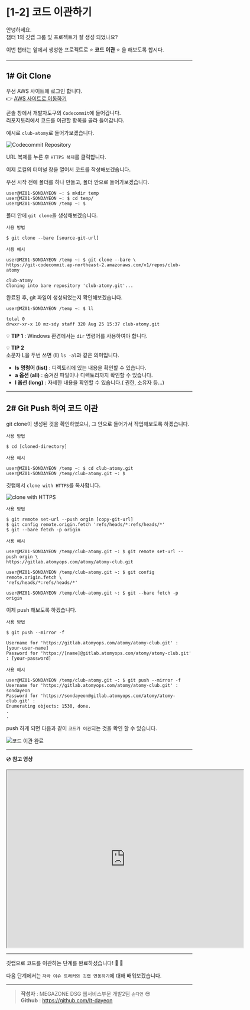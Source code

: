 # [1-2] 코드 이관하기

안녕하세요.  
챕터 1의 깃랩 그룹 및 프로젝트가 잘 생성 되었나요?

이번 챕터는 앞에서 생성한 프로젝트로 :star: **코드 이관** :star: 을 해보도록 합시다.

---

## 1# Git Clone 

우선 AWS 사이트에 로그인 합니다.    
:point_right: [AWS 사이트로 이동하기](https://aws.amazon.com/ko/)

콘솔 창에서 개발자도구의 `Codecommit`에 들어갑니다.    
리포지토리에서 코드를 이관할 항목을 골라 들어갑니다.

예시로 `club-atomy`로 들어가보겠습니다.

![Codecommit Repository](https://user-images.githubusercontent.com/54167990/65102741-041ac400-da07-11e9-818e-c64d108b6fd4.PNG)

URL 복제를 누른 후 `HTTPS 복제`를 클릭합니다.

이제 로컬의 터미널 창을 열어서 코드를 작성해보겠습니다.

우선 시작 전에 폴더를 하나 만들고, 폴더 안으로 들어가보겠습니다.

```
user@MZ01-SONDAYEON ~: $ mkdir temp
user@MZ01-SONDAYEON ~: $ cd temp/
user@MZ01-SONDAYEON /temp ~: $
```

폴더 안에 `git clone`을 생성해보겠습니다.

`사용 방법`

```
$ git clone --bare [source-git-url]
```

`사용 예시`
```
user@MZ01-SONDAYEON /temp ~: $ git clone --bare \
https://git-codecommit.ap-northeast-2.amazonaws.com/v1/repos/club-atomy

club-atomy
Cloning into bare repository 'club-atomy.git'...
```
완료된 후, git 파일이 생성되었는지 확인해보겠습니다.

```
user@MZ01-SONDAYEON /temp ~: $ ll

total 0
drwxr-xr-x 10 mz-sdy staff 320 Aug 25 15:37 club-atomy.git
```
:bulb: **TIP 1** : Windows 환경에서는 `dir` 명령어를 사용하여야 합니다.
 
:bulb: **TIP 2**      
소문자 L을 두번 쓰면 (ll) `ls -al`과 같은 의미입니다.  
- **ls 명령어 (list)** : 디렉토리에 있는 내용을 확인할 수 있습니다.   
- **a 옵션 (all)** : 숨겨진 파일이나 디렉토리까지 확인할 수 있습니다.   
- **l 옵션 (long)** : 자세한 내용을 확인할 수 있습니다.( 권한, 소유자 등...)   
 
---

## 2# Git Push 하여 코드 이관

git clone이 생성된 것을 확인하였으니, 그 안으로 들어가서 작업해보도록 하겠습니다.

`사용 방법`
```
$ cd [cloned-directory]
```
`사용 예시`
```
user@MZ01-SONDAYEON /temp ~: $ cd club-atomy.git
user@MZ01-SONDAYEON /temp/club-atomy.git ~: $
```
깃랩에서 `clone with HTTPS`를 복사합니다.

![clone with HTTPS](https://user-images.githubusercontent.com/54167990/65120624-e3fbfc80-da28-11e9-9c30-6e27d6b3b6de.PNG)

`사용 방법`
```
$ git remote set-url --push orgin [copy-git-url]
$ git config remote.origin.fetch 'refs/heads/*:refs/heads/*'
$ git --bare fetch -p origin
```

`사용 예시`
```
user@MZ01-SONDAYEON /temp/club-atomy.git ~: $ git remote set-url --push orgin \
https://gitlab.atomyops.com/atomy/atomy-club.git
```
```
user@MZ01-SONDAYEON /temp/club-atomy.git ~: $ git config remote.origin.fetch \
'refs/heads/*:refs/heads/*'
```
```
user@MZ01-SONDAYEON /temp/club-atomy.git ~: $ git --bare fetch -p origin
```


이제 push 해보도록 하겠습니다.

`사용 방법`
```
$ git push --mirror -f 

Username for 'https://gitlab.atomyops.com/atomy/atomy-club.git' : [your-user-name]
Password for 'https://[name]@gitlab.atomyops.com/atomy/atomy-club.git' : [your-password]
```
`사용 예시`
```
user@MZ01-SONDAYEON /temp/club-atomy.git ~: $ git push --mirror -f 
Username for 'https://gitlab.atomyops.com/atomy/atomy-club.git' : sondayeon
Password for 'https://sondayeon@gitlab.atomyops.com/atomy/atomy-club.git' : 
Enumerating objects: 1530, done.
.
.
```

push 하게 되면 다음과 같이 `코드가 이관`되는 것을 확인 할 수 있습니다.

![코드 이관 완료](https://user-images.githubusercontent.com/54167990/65120634-e52d2980-da28-11e9-91a1-ef4c6c37e286.png)

---

:cd: **참고 영상**
<iframe src="https://drive.google.com/file/d/1bJPgj710-imWvvUiKMpZUV0BkdK72F2m/preview" width="640" height="480"></iframe>

---

깃랩으로 코드를 이관하는 단계를 완료하셨습니다!   :clap:  :clap:  

다음 단계에서는 `자라 이슈 트래커와 깃랩 연동하기`에 대해 배워보겠습니다.  

---

> **작성자** : MEGAZONE DSG 웹서비스부문 개발2팀 `손다연` :sunglasses:            
> **Github** : https://github.com/It-dayeon
